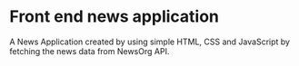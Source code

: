 # Front end news application
<p> A News Application created by using simple HTML, CSS and JavaScript by fetching the news data from NewsOrg API.</p>